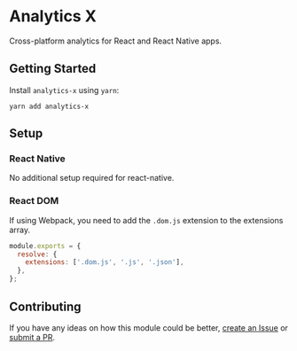 # Analytics X

Cross-platform analytics for React and React Native apps.

## Getting Started

Install `analytics-x` using `yarn`:

```shell
yarn add analytics-x
```

## Setup

### React Native

No additional setup required for react-native.

### React DOM

If using Webpack, you need to add the `.dom.js` extension to the extensions array.

```javascript
module.exports = {
  resolve: {
    extensions: ['.dom.js', '.js', '.json'],
  },
};
```

## Contributing

If you have any ideas on how this module could be better, [create an Issue](https://github.com/negativetwelve/analytics-x/issues) or [submit a PR](https://github.com/negativetwelve/analytics-x/pulls).
